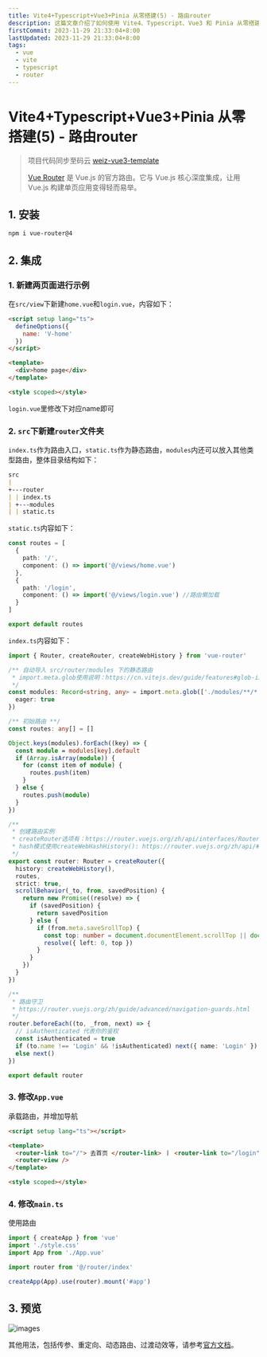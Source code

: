 ```yaml
---
title: Vite4+Typescript+Vue3+Pinia 从零搭建(5) - 路由router
description: 这篇文章介绍了如何使用 Vite4、Typescript、Vue3 和 Pinia 从零搭建项目的路由部分。内容包括 安装 vue-router、创建示例页面、配置路由文件、修改 App.vue 和 main.ts 以集成路由，并提供了预览和进一步使用的链接
firstCommit: 2023-11-29 21:33:04+8:00
lastUpdated: 2023-11-29 21:33:04+8:00
tags:
  - vue
  - vite
  - typescript
  - router
---
```


# Vite4+Typescript+Vue3+Pinia 从零搭建(5) - 路由router

> 项目代码同步至码云 [weiz-vue3-template](https://gitee.com/weizwz/weiz-vue3-template)
>
> [Vue Router](https://router.vuejs.org/zh/) 是 Vue.js 的官方路由。它与 Vue.js 核心深度集成，让用 Vue.js 构建单页应用变得轻而易举。

## 1. 安装

```sh
npm i vue-router@4
```

## 2. 集成

### 1. 新建两页面进行示例

在`src/view`下新建`home.vue`和`login.vue`，内容如下：

```html
<script setup lang="ts">
  defineOptions({
    name: 'V-home'
  })
</script>

<template>
  <div>home page</div>
</template>

<style scoped></style>
```

`login.vue`里修改下对应name即可

### 2. `src`下新建`router`文件夹

`index.ts`作为路由入口，`static.ts`作为静态路由，`modules`内还可以放入其他类型路由，整体目录结构如下：

```md
src
|  
+---router
| | index.ts
| +---modules
| | static.ts
```

`static.ts`内容如下：

```ts
const routes = [
  {
    path: '/',
    component: () => import('@/views/home.vue')
  },
  {
    path: '/login',
    component: () => import('@/views/login.vue') //路由懒加载
  }
]

export default routes
```

`index.ts`内容如下：

```ts
import { Router, createRouter, createWebHistory } from 'vue-router'

/** 自动导入 src/router/modules 下的静态路由
 * import.meta.glob使用说明：https://cn.vitejs.dev/guide/features#glob-import
 */
const modules: Record<string, any> = import.meta.glob(['./modules/**/*.ts'], {
  eager: true
})

/** 初始路由 **/
const routes: any[] = []

Object.keys(modules).forEach((key) => {
  const module = modules[key].default
  if (Array.isArray(module)) {
    for (const item of module) {
      routes.push(item)
    }
  } else {
    routes.push(module)
  }
})

/**
 * 创建路由实例
 * createRouter选项有：https://router.vuejs.org/zh/api/interfaces/RouterOptions.html
 * hash模式使用createWebHashHistory(): https://router.vuejs.org/zh/api/#Functions-createWebHashHistory
 */
export const router: Router = createRouter({
  history: createWebHistory(),
  routes,
  strict: true,
  scrollBehavior(_to, from, savedPosition) {
    return new Promise((resolve) => {
      if (savedPosition) {
        return savedPosition
      } else {
        if (from.meta.saveSrollTop) {
          const top: number = document.documentElement.scrollTop || document.body.scrollTop
          resolve({ left: 0, top })
        }
      }
    })
  }
})

/**
 * 路由守卫
 * https://router.vuejs.org/zh/guide/advanced/navigation-guards.html
 */
router.beforeEach((to, _from, next) => {
  // isAuthenticated 代表你的鉴权
  const isAuthenticated = true
  if (to.name !== 'Login' && !isAuthenticated) next({ name: 'Login' })
  else next()
})

export default router
```

### 3. 修改`App.vue`

承载路由，并增加导航

```html
<script setup lang="ts"></script>

<template>
  <router-link to="/"> 去首页 </router-link> 丨 <router-link to="/login"> 去登录 </router-link>
  <router-view />
</template>

<style scoped></style>
```

### 4. 修改`main.ts`

使用路由

```ts
import { createApp } from 'vue'
import './style.css'
import App from './App.vue'

import router from '@/router/index'

createApp(App).use(router).mount('#app')
```

## 3. 预览

![images](https://www.helloimg.com/i/2025/01/02/677668c277fd7.gif)

其他用法，包括传参、重定向、动态路由、过渡动效等，请参考[官方文档](https://router.vuejs.org/zh/)。
